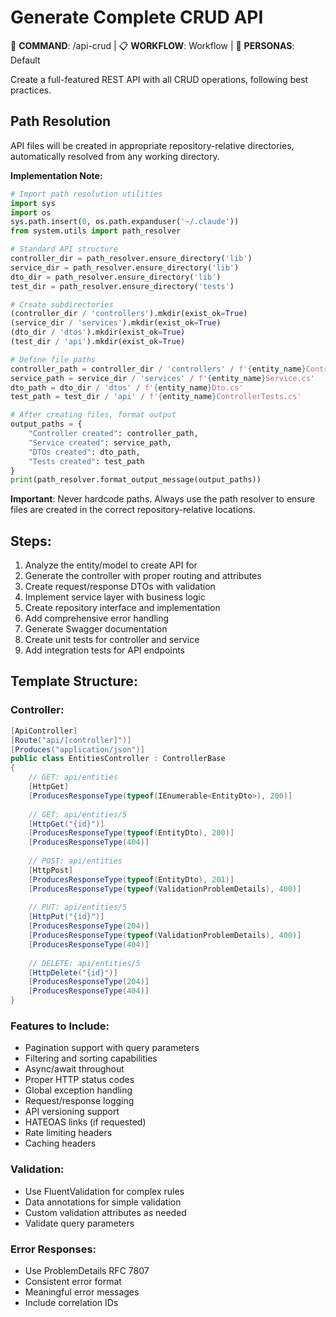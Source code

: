 # Generate Complete CRUD API

🎯 **COMMAND**: /api-crud | 📋 **WORKFLOW**: Workflow | 👤 **PERSONAS**: Default

Create a full-featured REST API with all CRUD operations, following best practices.

## Path Resolution
API files will be created in appropriate repository-relative directories, automatically resolved from any working directory.

**Implementation Note:**
```python
# Import path resolution utilities
import sys
import os
sys.path.insert(0, os.path.expanduser('~/.claude'))
from system.utils import path_resolver

# Standard API structure
controller_dir = path_resolver.ensure_directory('lib')
service_dir = path_resolver.ensure_directory('lib')
dto_dir = path_resolver.ensure_directory('lib')
test_dir = path_resolver.ensure_directory('tests')

# Create subdirectories
(controller_dir / 'controllers').mkdir(exist_ok=True)
(service_dir / 'services').mkdir(exist_ok=True)
(dto_dir / 'dtos').mkdir(exist_ok=True)
(test_dir / 'api').mkdir(exist_ok=True)

# Define file paths
controller_path = controller_dir / 'controllers' / f'{entity_name}Controller.cs'
service_path = service_dir / 'services' / f'{entity_name}Service.cs'
dto_path = dto_dir / 'dtos' / f'{entity_name}Dto.cs'
test_path = test_dir / 'api' / f'{entity_name}ControllerTests.cs'

# After creating files, format output
output_paths = {
    "Controller created": controller_path,
    "Service created": service_path,
    "DTOs created": dto_path,
    "Tests created": test_path
}
print(path_resolver.format_output_message(output_paths))
```

**Important**: Never hardcode paths. Always use the path resolver to ensure files are created in the correct repository-relative locations.

## Steps:

1. Analyze the entity/model to create API for
2. Generate the controller with proper routing and attributes
3. Create request/response DTOs with validation
4. Implement service layer with business logic
5. Create repository interface and implementation
6. Add comprehensive error handling
7. Generate Swagger documentation
8. Create unit tests for controller and service
9. Add integration tests for API endpoints

## Template Structure:

### Controller:
```csharp
[ApiController]
[Route("api/[controller]")]
[Produces("application/json")]
public class EntitiesController : ControllerBase
{
    // GET: api/entities
    [HttpGet]
    [ProducesResponseType(typeof(IEnumerable<EntityDto>), 200)]
    
    // GET: api/entities/5
    [HttpGet("{id}")]
    [ProducesResponseType(typeof(EntityDto), 200)]
    [ProducesResponseType(404)]
    
    // POST: api/entities
    [HttpPost]
    [ProducesResponseType(typeof(EntityDto), 201)]
    [ProducesResponseType(typeof(ValidationProblemDetails), 400)]
    
    // PUT: api/entities/5
    [HttpPut("{id}")]
    [ProducesResponseType(204)]
    [ProducesResponseType(typeof(ValidationProblemDetails), 400)]
    [ProducesResponseType(404)]
    
    // DELETE: api/entities/5
    [HttpDelete("{id}")]
    [ProducesResponseType(204)]
    [ProducesResponseType(404)]
}
```

### Features to Include:
- Pagination support with query parameters
- Filtering and sorting capabilities
- Async/await throughout
- Proper HTTP status codes
- Global exception handling
- Request/response logging
- API versioning support
- HATEOAS links (if requested)
- Rate limiting headers
- Caching headers

### Validation:
- Use FluentValidation for complex rules
- Data annotations for simple validation
- Custom validation attributes as needed
- Validate query parameters

### Error Responses:
- Use ProblemDetails RFC 7807
- Consistent error format
- Meaningful error messages
- Include correlation IDs